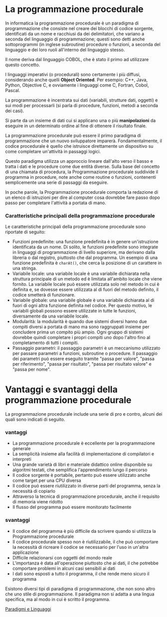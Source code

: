 # La programmazione procedurale

In informatica la programmazione procedurale è un paradigma di programmazione che consiste nel creare dei blocchi di codice sorgente, identificati da un nome e racchiusi da dei delimitatori, che variano a seconda del linguaggio di programmazione; questi sono detti anche sottoprogrammi (in inglese subroutine) procedure o funzioni, a seconda del linguaggio e dei loro ruoli all'interno del linguaggio stesso.

Il nome deriva dal linguaggio COBOL, che è stato il primo ad utilizzare questo concetto.

I linguaggi imperativi (o procedurali) sono certamente i più diffusi, considerando anche quelli **Object Oriented**. Per esempio: C++, Java, Python, Objective C, e ovviamente i linguaggi come C, Fortran, Cobol, Pascal.

La programmazione è incentrata sui dati (variabili, strutture dati, oggetti) e sui modi per processarli (si parla di procedure, funzioni, metodi a seconda dei casi).

Si parte da un insieme di dati cui si applicano una o più **manipolazioni** da eseguire in un determinato ordine al fine di ottenere il risultato finale.

La programmazione procedurale può essere il primo paradigma di programmazione che un nuovo sviluppatore imparerà. Fondamentalmente, il codice procedurale è quello che istruisce direttamente un dispositivo su come completare un'attività in passaggi logici. 

Questo paradigma utilizza un approccio lineare dall'alto verso il basso e tratta i dati e le procedure come due entità diverse. Sulla base del concetto di una chiamata di procedura, la Programmazione procedurale suddivide il programma in procedure, note anche come routine o funzioni, contenenti semplicemente una serie di passaggi da eseguire.

In poche parole, la Programmazione procedurale comporta la redazione di un elenco di istruzioni per dire al computer cosa dovrebbe fare passo dopo passo per completare l'attività a portata di mano.

### Caratteristiche principali della programmazione procedurale

Le caratteristiche principali della programmazione procedurale sono riportate di seguito:

* Funzioni predefinite: una funzione predefinita è in genere un'istruzione identificata da un nome. Di solito, le funzioni predefinite sono integrate in linguaggi di programmazione di livello superiore, ma derivano dalla libreria o dal registro, piuttosto che dal programma. Un esempio di una funzione predefinita è `charAt()`, che cerca la posizione di un carattere in una stringa.
* Variabile locale: una variabile locale è una variabile dichiarata nella struttura principale di un metodo ed è limitata all'ambito locale che viene fornito. La variabile locale può essere utilizzata solo nel metodo in cui è definita e, se dovesse essere utilizzata al di fuori del metodo definito, il codice smetterà di funzionare.
* Variabile globale: una variabile globale è una variabile dichiarata al di fuori di ogni altra funzione definita nel codice. Per questo motivo, le variabili globali possono essere utilizzate in tutte le funzioni, diversamente da una variabile locale.
* Modularità: la modularità è quando due sistemi diversi hanno due compiti diversi a portata di mano ma sono raggruppati insieme per concludere prima un compito più ampio. Ogni gruppo di sistemi dovrebbe quindi completare i propri compiti uno dopo l'altro fino al completamento di tutti i compiti.
* Passaggio parametri: il passaggio parametri è un meccanismo utilizzato per passare parametri a funzioni, subroutine o procedure. Il passaggio dei parametri può essere eseguito tramite "passa per valore", "passa per riferimento", "passa per risultato", "passa per risultato valore" e "passa per nome".

# Vantaggi e svantaggi della programmazione procedurale

La programmazione procedurale include una serie di pro e contro, alcuni dei quali sono indicati di seguito.

### vantaggi
* La programmazione procedurale è eccellente per la programmazione generale
* La semplicità insieme alla facilità di implementazione di compilatori e interpreti
* Una grande varietà di libri e materiale didattico online disponibile su algoritmi testati, che semplifica l'apprendimento lungo il percorso
* Il codice sorgente è portabile, pertanto può essere utilizzato anche come target per una CPU diversa
* Il codice può essere riutilizzato in diverse parti del programma, senza la necessità di copiarlo
* Attraverso la tecnica di programmazione procedurale, anche il requisito di memoria viene ridotto
* Il flusso del programma può essere monitorato facilmente 

### svantaggi
* Il codice del programma è più difficile da scrivere quando si utilizza la Programmazione procedurale
* Il codice procedurale spesso non è riutilizzabile, il che può comportare la necessità di ricreare il codice se necessario per l'uso in un'altra applicazione
* Difficile relazionarsi con oggetti del mondo reale
* L'importanza è data all'operazione piuttosto che ai dati, il che potrebbe comportare problemi in alcuni casi sensibili ai dati
* I dati sono esposti a tutto il programma, il che rende meno sicuro il programma

Esistono diversi tipi di paradigma di programmazione, che non sono altro che uno stile di programmazione. Il paradigma non si adatta a una lingua specifica, ma al modo in cui è scritto il programma. 

[Paradigmi e Linguaggi](003_ParadigmiLinguaggi.md#paradigmi)
